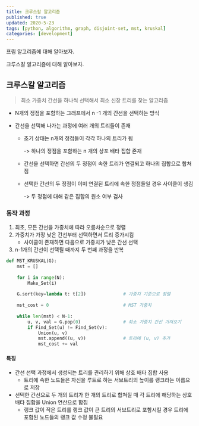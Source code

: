 ```yaml
---
title: 크루스칼 알고리즘
published: true
updated: 2020-5-23
tags: [python, algorithm, graph, disjoint-set, mst, kruskal]
categories: [development]
---
```


프림 알고리즘에 대해 알아보자.

크루스칼 알고리즘에 대해 알아보자.



## 크루스칼 알고리즘

> 최소 가중치 간선을 하나씩 선택해서 최소 신장 트리를 찾는 알고리즘

- N개의 정점을 포함하는 그래프에서 n -1 개의 간선을 선택하는 방식

- 간선을 선택해 나가는 과정에 여러 개의 트리들이 존재

  - 초기 상태는 n개의 정점들이 각각 하나의 트리가 됨

    -> 하나의 정점을 포함하는 n 개의 상포 배타 집합 존재

  - 간선을 선택하면 간선의 두 정점이 속한 트리가 연결되고 하나의 집합으로 합쳐짐

  - 선택한 간선의 두 정점이 이미 연결된 트리에 속한 정점들일 경우 사이클이 생김 

    -> 두 정점에 대해 같은 집합의 원소 여부 검사



### 동작 과정

1. 최초, 모든 간선을 가중치에 따라 오름차순으로 정렬
2. 가중치가 가장 낮은 간선부터 선택하면서 트리 증가시킴
   - 사이클이 존재하면 다음으로 가중치가 낮은 간선 선택
3. n-1개의 간선이 선택될 때까지 두 번째 과정을 반복

```python
def MST_KRUSKAL(G):
    mst = []
    
    for i in range(N):
        Make_Set(i)
        
    G.sort(key=lambda t: t[2])				# 가중치 기준으로 정렬
    
    mst_cost = 0							# MST 가중치
    
    while len(mst) < N-1:
        u, v, val = G.pop(0)				# 최소 가중치 간선 가져오기
        if Find_Set(u) != Find_Set(v):
            Union(u, v)
            mst.append((u, v))				# 트리에 (u, v) 추가
            mst_cost += val
```





#### 특징

- 간선 선택 과정에서 생성되는 트리를 관리하기 위해 상호 배타 집합 사용
  - 트리에 속한 노드들은 자신을 루트로 하는 서브트리의 높이를 랭크라는 이름으로 저장
- 선택한 간선으로 두 개의 트리가 한 개의 트리로 합쳐질 때 각 트리에 해당하는 상호 배타 집합을 Union 연산으로 합침
  - 랭크 값이 작은 트리를 랭크 값이 큰 트리의 서브트리로 포함시킬 경우 트리에 포함된 노드들의 랭크 값 수정 불필요
